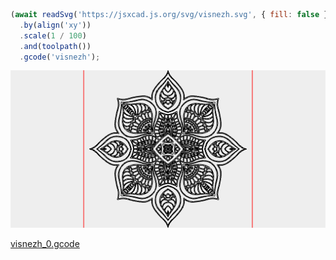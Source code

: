```JavaScript
(await readSvg('https://jsxcad.js.org/svg/visnezh.svg', { fill: false }))
  .by(align('xy'))
  .scale(1 / 100)
  .and(toolpath())
  .gcode('visnezh');
```

![Image](visnezh.md.0.png)

[visnezh_0.gcode](visnezh.visnezh_0.gcode)
